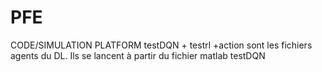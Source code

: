 # PFE
CODE/SIMULATION PLATFORM
testDQN + testrl +action sont les fichiers agents du DL. Ils se lancent à partir du fichier matlab testDQN
